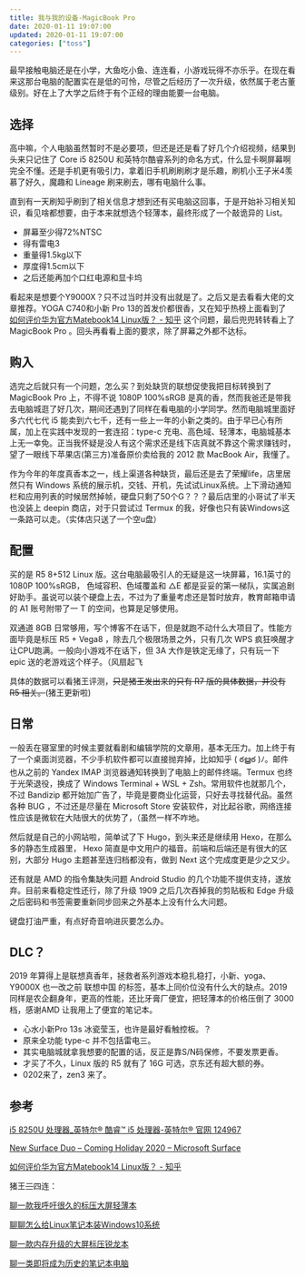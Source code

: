 ```yaml
---
title: 我与我的设备-MagicBook Pro
date: 2020-01-11 19:07:00
updated: 2020-01-11 19:07:00
categories: ["toss"]
---
```


最早接触电脑还是在小学，大鱼吃小鱼、连连看，小游戏玩得不亦乐乎。在现在看来这那台电脑的配置实在是低的可怜，尽管之后经历了一次升级，依然属于老古董级别。好在上了大学之后终于有个正经的理由能要一台电脑。<!--more-->

## 选择

高中嘛，个人电脑虽然暂时不是必要项，但还是还是看了好几个介绍视频，结果到头来只记住了 Core i5 8250U 和英特尔酷睿系列的命名方式，什么显卡啊屏幕啊完全不懂。还是手机更有吸引力，拿着旧手机刷刷刷才是乐趣，刷机小王子米4羡慕了好久，魔趣和 Lineage 刷来刷去，哪有电脑什么事。

直到有一天刷知乎刷到了相关信息才想到还有买电脑这回事，于是开始补习相关知识，看见啥都想要，由于本来就想选个轻薄本，最终形成了一个敲诡异的 List。

* 屏幕至少得72%NTSC
* 得有雷电3
* 重量得1.5kg以下
* 厚度得1.5cm以下
* 之后还能再加个口红电源和显卡坞

看起来是想要个Y9000X？只不过当时并没有出就是了。之后又是去看看大佬的文章推荐。YOGA C740和小新 Pro 13的首发价都很香，又在知乎热榜上面看到了 [如何评价华为官方Matebook14 Linux版？ - 知乎](#参考) 这个问题，最后兜兜转转看上了 MagicBook Pro 。回头再看看上面的要求，除了屏幕之外都不达标。

## 购入

选完之后就只有一个问题，怎么买？到处缺货的联想促使我把目标转换到了 MagicBook Pro 上，不得不说 1080P 100%sRGB 是真的香，然而我爸还是带我去电脑城逛了好几次，期间还遇到了同样在看电脑的小学同学。然而电脑城里面好多六代七代 i5 能卖到六七千，还有一些上一年的小新之类的。由于早已心有所属，加上在实践中发现的一套连招：type-c 充电、高色域、轻薄本，电脑城基本上无一幸免。正当我怀疑是没人有这个需求还是线下店真就不靠这个需求赚钱时，望了一眼线下苹果店(第三方)准备原价卖给我的 2012 款 MacBook Air，我懂了。

作为今年的年度真香本之一，线上渠道各种缺货，最后还是去了荣耀life，店里居然只有 Windows 系统的展示机，交钱、开机，先试试Linux系统。上下滑动通知栏和应用列表的时候居然掉帧，硬盘只剩了50个G？？？最后店里的小哥试了半天也没装上 deepin 商店，对于只尝试过 Termux 的我，好像也只有装Windows这一条路可以走。（实体店只送了一个空u盘）

## 配置

买的是 R5 8+512 Linux 版。这台电脑最吸引人的无疑是这一块屏幕，16.1英寸的 1080P 100%sRGB， 色域容积、色域覆盖和 △E 都是妥妥的第一梯队，实属追剧好助手。虽说可以装个硬盘上去，不过为了重量考虑还是暂时放弃，教育邮箱申请的 A1 账号附带了一 T 的空间，也算是足够使用。

双通道 8GB 日常够用，写个博客不在话下，但是就跑不动什么大项目了。性能方面毕竟是标压 R5 + Vega8 ，除去几个极限场景之外，只有几次 WPS 疯狂唤醒才让CPU跑满。一般向小游戏不在话下，但 3A 大作是铁定无缘了，只有玩一下 epic 送的老游戏这个样子。（风扇起飞

具体的数据可以看猪王评测，~~只是猪王发出来的只有 R7 版的具体数据，并没有 R5 相关。~~(猪王更新啦)

## 日常

一般丢在寝室里的时候主要就看剧和编辑学院的文章用，基本无压力。加上终于有了一个桌面浏览器，不少手机软件都可以直接抛弃掉，比如知乎 ( ఠൠఠ )ﾉ。邮件也从之前的 Yandex IMAP 浏览器通知转换到了电脑上的邮件终端。Termux 也终于光荣退役，换成了 Windows Terminal + WSL + Zsh。常用软件也就那几个，不过 Bandizip 都开始加广告了，毕竟是要商业化运营，只好去寻找替代品。虽然各种 BUG ，不过还是尽量在 Microsoft Store 安装软件，对比起谷歌，网络连接性应该是微软在大陆很大的优势了，（虽然一样不咋地。

然后就是自己的小网站啦，简单试了下 Hugo，到头来还是继续用 Hexo，在那么多的静态生成器里， Hexo 简直是中文用户的福音。前端和后端还是有很大的区别，大部分 Hugo 主题甚至连归档都没有，做到 Next 这个完成度更是少之又少。

还有就是 AMD 的指令集缺失问题 Android Studio 的几个功能不提供支持，遂放弃。目前来看稳定性还行，除了升级 1909 之后几次吞掉我的剪贴板和 Edge 升级之后密码和书签需要重新同步回来之外基本上没有什么大问题。

键盘打油严重，有点好奇音响进灰要怎么办。

## DLC？

2019 年算得上是联想真香年，拯救者系列游戏本稳扎稳打，小新、yoga、Y9000X 也一改之前 联想中国 的标签，基本上同价位没有什么大的缺点。2019 同样是农企翻身年，更高的性能，还比牙膏厂便宜，把轻薄本的价格压倒了 3000 档，感谢AMD 让我用上了便宜的笔记本。

* 心水小新Pro 13s 冰瓷莹玉，也许是最好看触控板。？
* 原来全功能 type-c 并不包括雷电三。
* 其实电脑城就拿我想要的配置的话，反正是靠S/N码保修，不要发票更香。
* 才买了不久，Linux 版的 R5 就有了 16G 可选，京东还有超大额的券。
* 0202来了，zen3 来了。

## 参考

[i5 8250U 处理器_英特尔® 酷睿™ i5 处理器-英特尔® 官网 124967](https://www.intel.cn/content/www/cn/zh/products/processors/core/i5-processors/i5-8250u.html)

[New Surface Duo – Coming Holiday 2020 – Microsoft Surface](https://www.microsoft.com/en-us/surface/devices/surface-duo)

[如何评价华为官方Matebook14 Linux版？ - 知乎](https://www.zhihu.com/question/344339517)

猪王~~三~~四连：

[聊一款我呼吁很久的标压大屏轻薄本](https://mp.weixin.qq.com/s/hTPIJjyssz5V0hO-xqznSQ)

[聊聊怎么给Linux笔记本装Windows10系统](https://mp.weixin.qq.com/s/dLfhbEDoN0DMDYlG-eKtCw)

[聊一款内存升级的大屏标压锐龙本](https://mp.weixin.qq.com/s/rDXH570qBvV4Hut472Hp-g)

[聊一类即将成为历史的笔记本电脑](https://mp.weixin.qq.com/s/EOf652_rNxZ2wZxwsgexRA)